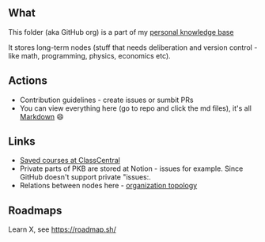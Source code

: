 ## What
This folder (aka GitHub org) is a part of my  [personal knowledge base](https://en.wikipedia.org/wiki/Personal_knowledge_base)

It stores long-term nodes (stuff that needs deliberation and version control -like math, programming, physics, economics etc).

## Actions
- Contribution guidelines - create issues or sumbit PRs
- You can view everything here (go to repo and click the md files), it's all [Markdown](https://en.wikipedia.org/wiki/Markdown) 😄

## Links
- [Saved courses at ClassCentral](https://www.classcentral.com/user/list/edit/1730314)
- Private parts of PKB are stored at Notion - issues for example. Since GitHub doesn't support private "issues:.
- Relations between nodes here - [organization topology](https://viewer.diagrams.net/?tags=%7B%7D&highlight=0000ff&edit=_blank&layers=1&nav=1&title=personal_knowledge_base.drawio#R%3Cmxfile%20pages%3D%224%22%3E%3Cdiagram%20id%3D%22wMWvY_ariSO5Ie-MghHR%22%20name%3D%22college-now%22%3E7V1bV6NI1%2F41XuLifLjs2No9n%2B2MPX726cZFoJLQEmCAqOlf%2F0ICEYodUiFUUTE6s2YMOUjq2XvXrmefzpSL%2Bcun2I5mN6GL%2FDNZdF%2FOlI9nsqxIsnyW%2Fyu6y%2FUVyTLM9ZVp7LnFtdcLd94fVFwUi6sLz0VJ7YVpGPqpF9UvOmEQICetXbPjOHyuv2wS%2BvW%2FGtlT1Lhw59h%2B8%2Bp3z01n66umJr5e%2F4y86az8y5JYPDO3yxcXF5KZ7YbPlUvK5ZlyEYdhuv5t%2FnKB%2FHz1ynW50CfSp1T2r4TrP0b67fJyYtvC%2BsOu9nnL5ivEKEg7f%2FRX3UyurM9%2BMo6%2Bi9bNl6uReCNIxWcn6bJcMORm61c8DMIg%2B98oDheBi%2FLPEbNHYZzOwmkY2P6XMIyyi1J28TdK02WBvr1Iw%2BzSLJ37xbPoxUt%2FFG%2FPf%2F%2BZ%2F36uFY8%2BvlSe%2BrgsHwRpvPxRfkD%2BYP0uWSsfv75v9ah8I%2BFqld88XMQOalkivRBaO56i4vMcKzZvPji%2FP1t%2Fffox%2F%2Fc%2FQzb%2BFtRCL%2FL1q4heAcYnFM5RdpfZC2Lk26n3VJdPuxDz6eZ1r1BmvxRowsjCtyOTIAthdG7WUDLbUcoe3KLYy24axThy4rmh1cDbgdzE8%2F2L0A%2Fj1f0qE9NBjpNdT9I4fESVZ8ampmqrd4RBWrkurn4OkgF4MQ1CIVC4kgFZ7ygDUkUCJDItFfcCegtsuABMkA4LgGtYYxpAy6RAD6ftN54f%2FOXrkXw%2F%2B35%2FeysY98nfQrnbsrLjhWKXRoJQRM5r1kDq3Rp0FwZwUcWmLICv48vwE0kCiKnWQevPDzLwWv4PBKm%2B%2BulfvyVC9eYL0uJzn2x%2FUX45P1y4K695Hi1SL5g2QK%2Fr%2BvPMS9FdZK8W5zlz9esykNvjQuklvQUnzG6vf3rE7wnFKXppXfHiWWHjlhcHE0UtHj%2B%2FevlSeW1W8fB1kdZue0SKx41npRAqpMaVQioNhQwjFNu5IgrJMknRPKGrkKzwO0AhDWlohVSbZjNbFNsLUCyEsTND2eplmIXByRlPtQ6VrgwNldaAyveCxQsbYLYDsA0yekqEIbPhqQZDpusRsiRq3rY%2FaRJuX3zxAkZnTI13TPHthRNMzYYFffLidGH73p%2FT3OMkUauZUk1kaEpFJ74SA%2B%2FOnWv6zZcX6Y8sj4USe2YkDXsL7NrInICOqe6YaDzpX1utprbCiy8Opa7f4vjr093iVvslj%2BznPw8fUn1UquswfF0nSvd8V9zlaERhMEkA2UONsSScpk0Al56vHdxq7ODPaPzgoqeHSQa%2BPc%2FWxvbp8goEUDHnFSTVwpg%2BiFiwWJ6JyKItfcW%2FxXPTrFvinSHw1SM8LNuzkkkqoZ8scUamE3lhPfpTah28XWEvrrDr32sq3nobetk3edVyXa8ruSApWv1D1l%2BqeB8mA5sbOUAsutL3XWLlFQ0eRqNBnxSId8JCIfOl0EoPyJFb4%2F2c4oEg0vk67ag7vBb2R5tjscrgcrJiE%2B8TFP8z%2Fp2nZcqib4%2BRv%2FFLBTuKCl%2B0XTnVyq0VotKX80rN5dRMfDPSmh5nT9RR9rCyzPuYPaKDI6gxSt3yHZThR%2FlkyCgMLRET%2BZztfd3DMz1meZ6YDGicHWi6h3MsvSYExgFCQJsr5E0IdGMoIQA5TTIh6JNGrCWAnls73OdBDQgDGYFB0fkyFM0Y4SQOV8dwFLjZf130hPwwypnGpjT5vhcluRAlMzvKL65zEN8k5SgZdQdQ0gljh5vqof4zvIn4ibeo4ANUARAzIb1vAlvoMUOpB7MVE2PH1rdKjR0rV6RiOsa28zio5SCQC%2BaWw8BOjpLJ0nDA0HXnuw83AYMn85Rc5e4oBVdbdXnbFX1zUeSHS7YaxmFaj6xgGmYNr2FdCei9NYzZhrrNcEI63l1j703j268YpT%2BD69Ht8%2FjfX3cXI%2BKKANniS2ObHDcVJuZdBCpk3GBRDlgEujOy7NNqWTlPuyuASJ1tZbAtGgzCMG6d0C1YeS4pdWLOMHbICRjoGv5ERlqXXTpO7IUEtGRNi3DMmXzEuGOrT1kQwJUXh4S9GZUZPN59KrgPqu6sSfjhEtKOWEKUQX3E4i7rWb6Ci56EnFBbsWmtpuMNcmYY2a7KhCd6epX8RNUZQ%2B3JnCC8WyGBNHzYseerOrK874qKxovxMgyE2PYoJ%2BDzqJ8WVkhnDN5pQ2lGI4LQRb8TIQhTdHoIGRgnarCs5wejlURpSXTaCpIa3XoK9r7NqJifgCGahFGh45aYpCRizQo2hoFRULIkhCpmAL1EMUqSd0swRP8IkCaz2FqCkyh0LZNQd3tWfGUqlvdd9ayQ7aRM1JXLRCOZpLZRYupbNXtb5d6v4Nu0m8xxaE5x19ckzQOjB0%2F3hG%2F2vCGSXA0ZEKSWbig20GGJWpCJuIEvX1FlpUkXJc9CZipXreaY1YUzA3Iv3ayppkCcakVPN5v5tavtrcTr5CDaMHnl7gaZT7a7W5Pb%2BZ2Bc6oIadgBbmgNUpvETpxEyDlVfARNx%2FJ%2Bh2%2Bq2T2dlJOKM36a3xKPFeBttkT3hMc%2BS09pxDGPTzY0uW%2FZgPk%2BxaqbIl1iy%2Fap3RMseyxzPDXLo%2FFVwqZ2T7E06yMrdqXQ0St2PUYp4OtUrB5Q9V53QuR3KdhDCgbrlwfGGFknW%2Bly3YDI3UVH2k90hgKcr5ootcmFOWGMBKfJfVEriOJv7sJm0GKZPQUd4mXghGhSOyE2abCPo0S4%2B%2FqlgdMbn4mhYNgYg3fzV4nCsaD5k%2BpOtHbIztlrxtsRNg%2Fhy50qpbKLUCj1k9UBR6s998Q34E7xlfao7U3sHRlyu7WSUeYUPinJtDBz31%2BrU7gtjczYc%2BanlQjNGZKt7NzuXkGDOdvw7RCxbT3KyBFxdIOJyGAbBtyRaIc7f5A48NKikg9xaBtPy4k0EIWEehSQ4wkmDiUfvceFDnMvi9upsAJRHE5jez6HAvsnxOBIlnGOpRlCFXCaXL6qyhTgrmNv%2Bsw6b5s8ObFvfQK6jRzBmG%2BtmafrJrbgRNGObfnN6c%2BrYhTqw3TSW2ukpEpVx8soze1dNFueGkKqVAeIaYXvV91MrqzPfjKOvovWzZerkXhzQtZNb1o3cEU4I6P0hgJ9%2BItdvvPYdkwXbHAnK6qquUPoEJZ%2BYwxv5Lr3HedxBh0jelgjjREYnPnvzaieHbhx6LnC2E48IAj75ou3RIMgOZfpYLoyT6cCUjpDYbwUwonghPNokTIYBsyhA8LdLGCJrQfSZUhZzdzuHdVh3um3hGo3jcrXQa6873qJV7JMUjQXXJR4057VlZpBlLF%2BAIMXZOnNjKGFJyxeqCzrEexYFuZDypAZZFqPpXfvtDRYhKBnu2WQhqeVwSbOwNAdkErUX9YIf9i1zW3kBLoyRXDYGi4OJzAS66LJV1lEed9VHyKcpM%2FZuuQ3GUy9AGUrRzPOQm3TwiogBQVqbqVQCo20nsyrRcT2k32qPUwklYDdZXoMNrrXJ3brqHoQNaUh01UhTE15rNA4KRmkGYomZ9tW9wrAd1QrqPJFLBrdS%2FrYd7ThGFaDL1rDYN2oSDRquL66lwP6kybAScEv7D37E049VnWl7k2pulz%2FDMpV3EaTkhkvksw9TSh7TrsVl33eD564IICNW5kSMgYwI9QL7CBb9RODR5Eb8GhQ%2FRYteBLz5uXXbzdMH65%2Fi9fLcC5dOqz76nZ0h9dF1q%2BmWN4VPIBbc1QAL74ZA%2FMMLjsj62xI57L1%2BmPgtlrdJAoystYmEJvI%2FmS6oJtkxqE10PEcTbbGIPjxOBr9%2BTHynx7HX6fXkfwihUAC%2FjuLV3WmqmoNLuBgx1vwbrqTFn22NinqfCuB307GeyhIez%2FbbrPUePdJA9Py%2FiwzuCM1qZAed%2F1e4zPUnIEg%2FGKPUXn3DAQOBIKvvMnytqtZ4eHc9oLs2mMQPvur%2B2zYGd6DABo2IkgAU62YdrkoWbTq8AEnDMI59VQ4%2Fpwj4CTL1DuCAWI2lZl9l8LJRN7SKl0f6xrDvtomkF4Ov7D35AV4Y8ZzkDbjUFidmLrHKHhvjXmEQscXJW4e0LywP9E4bBDo0cmAxVcTM7NZ2DL3Eif%2Fyo%2FZWjNsZcYKyj3cCBM%2FVEEZpGy9vGa4IkbThW%2FHD8WoKS8MThs0bA4D4JjLKli6TA%2B0Zgxj6qUPcHrOKUElYvplAeoFl5nTw6pZsWKPw0X6Bdlx0HvHf1orK8jY3DVBhUZdQKaL2vnHalIBfr6oD%2FZDgJ4fKs0XVrOdFjZADPQ734k7hZBN7NQK7DebGRlsQGsGXFbqcNvSKmM%2FkDrVatVgZZ1giHdLgzSLLUhycxch8%2BMrXjzbae0H2cGdznhZVjJAmsthQHaliMjL6fCV5ztyBgE5ZEBcwMMsKp7UTZnOsQ5IOd2PRKSr8BAn0F122gIhu2fZDFbGBN426y7yDFJWqefNENt7g6%2BStfK%2BK97V7fWoKQCbI%2BEOZ8rOZ5Pl33%2FivSAXUDtqjitWzy5YgFNkUiJK%2FrmzPgXLaTp%2F%2FCQ%2BPV2n19fLkUBUx8lrS9lhd%2BK21JSqhoHrzmokx32C4n%2FGv3Nxl0W%2FiLtnr59lspV%2FH2cWhv76U30veFw%2F6dqpfaZ8iFZHy6tMfuSLv38%2B%2FTWxv8soWj6MxnNlqi6LY2drboxY%2BVaFOB5T%2FFrH6QGw8hqqje9QxJY9rKAF6zDYAooon%2Bxdh4l1WG7qMLjurNLQtulwFOdVovtq8s%2F%2F%2By%2F%2BHEn35uWLdn95%2B%2F%2FSp7spgSbLx63JBs6hKlC1o9HP1kuiyaBTSxRo5FWTdbnu7q4HLQ2aPd52Bt7tBA9GeoDWhoi8egONmumjDS5v740BtiSgYmE3hXH%2BaTO48La6DKhQ%2FhqtLgNgm6ojbqjeMOCMU8hJ%2BSlw3eWBvTF7ki9B7lXofnafo3H2QJ%2Fmv5Ue2quD1qqiynF7WoqFn5mgnF%2BFmqe1DZ%2B5nf3x2uqDB3OJzepj8TxRNG0Rd3%2FWwdfs5wyI84miZtBtz43lbpfdQijk9OyBojNDcy8pP64dSkZHFgxKWxbFleEkhlK%2FohyKbTgdXEAZzZav%2FWdbgWRkETEgpbEtIXk%2FndQvP1zR5KMwIC2mQJIxys0zLKfjhfo5r3b3dtp44Z388WBnU%2FBumuXtvJIUw9KNB0E%2BWMUaeDfN%2BCufZ5ojBnzoE03ieGjTQKRVGNTjPrLoeJmiwYWDlISOZ6%2FXcuF6CPOUtockmHtKrimKhrKPp%2FRBE0WVpsu7GcXVegrVAUw31Y5MQndEHV0Hbgyz55zg7tayjZjldxBO291Uy4VsZ%2BYFSPCpZMgf3yAcE1JIpsOkuG5L2Xs53kHKNVg%2BWNtdV5sl2Kkt1PyV01EsnBTQoRAIU8VqFt9Fy2zPCpQttVxvHKBN5UMBkMFywAYYK2lWqzyjsWAnCUqFcYaFT3t%2FQpKrIQNCydINxaYaMlSw5HSVZfNGEA7WaR%2B8dSzovqm1RQJ3RgxZ5WCSCQHzhPa3Q6sdJAWsJkKQxyW3f533uKQsa9huSrPZAMm5vs201MpBs6WynfTB9qdoHNtNbadFzvTd%2BnwPqLAJEzJQuL7JqO673KFN2au11dmZ3I7zv3U6uBhYWjs08Y0aLuCMdol1DnuNB9vsdruO8EbtDL9rl9u%2FZrvnLbBc1eoeCC5%2F7%2F2W4ORHCR80iFOt%2FSU%2Ftq5HRf3DlWkXwtjLlhy5QnS6BfuSgfdKlkQV2Ftp1ezDkDWJVBeNF9PpCQKkYjENCzq4skWnuZ%2FGyF28HIjMMQ7TwkKIUKNTqLCTHjTNZkpunjjnjRe5nVsPlc6byKwn1tIl5TZThTFg1j8glN2mDe8BGbYXEccHqSFWajc2ni5xYi9KT0%2Bj8PxTDep6RWs8HTgMtN1HfXVHL1%2BvDtOBoLsb2TYEdWfBlDR0UfN04Ql2FGGJEtu%2F01Y6hc9mZVqjzyKUyNtTIIGE%2BgBX9pjJ7EN6rPYe0tipl8SdW1gVKpMJCOtZSL0S3W9TQpTBGi6Dt806FDJUqSuP8tEWL%2BZEPJqUwI2XON%2FR%2BC5dTCZN2aFE4A4Zw96UuZZMDUQFQN0MumQ3klG4zdNLFIcOchex7Z80rYb3WWbJqYFIyQ2kJovASb3ceuZLcLpYKSo%2BEIUDuJqxxDxZJydwso0wSE9wcj1eYqxB3A0taqAtgFLByIkiqsBwSKlpuPIYkO7QSnSDKRu2%2BfX1o6ix46SxxWvcN6w4QfqW%2FtyGNaYxw0O2mm4jZwfPe9P49itG6c%2FgenT7PP73193FCPBQYpSkQmZN6WrqboDaTWhDA0mx3G5CdSyJZkO2stBUEJxmaDZzQqLZf%2F7JYaNJvGHTPHBNMgcRPYfxI8XBHNQWGK8N0zSARu2pZ1D2MA7DtJrHkIv1TejmpPXl%2FwA%3D%3C%2Fdiagram%3E%3Cdiagram%20name%3D%22high%20school%22%20id%3D%22NYvIfaW2epy_Bbm3g4ye%22%3E7V1rd9rIsv01WffeD2b1S6%2BPiR9J5uThiXNmzpxvshCgiZCIEH7Mr7%2FdEhKgbgdho%2B6ShdeajJExBu2u6qrdVbve0PP5w%2FvMX8w%2Bp%2BMwfkPQ%2BOENvXhDiMOQy%2F8nrjyWV2zXXV%2BZZtG4vIY3F26if8L1RbS%2BuorG4XLniXmaxnm02L0YpEkSBvnONT%2FL0vvdp03SePevLvxpKF24CfxYvvpnNM5n5VXXQpvrH8JoOqv%2BMkbrn8z96snrC8uZP07vty7Ryzf0PEvTvPxu%2FnAexuLuVffF%2B%2Ffiwz36cnt38SX%2FYf%2F%2B%2Bxdr%2FsdZ%2BWJXh%2FxK%2FRGyMMmP%2B9KkfOk7P141cFvmj9UtzNJVMg7Fy6A39F2a5bN0miZ%2B%2FClNF%2Fwi5hf%2FDvP8cQ2%2Bv8pTfmmWz%2BP1T8OHKP%2FP%2BtfF939tfX%2FxsP3gsXqQ5Nlj8Ssjq3r41%2FbPNr9WPKp%2Bb5Im%2BfptYJs%2Fbnnn1nd4ma6yIPzF86z1Avazafir1yOsfGI43lmca2Deh%2Bk85O%2BaPyELYz%2BP7nbXqr9e8tP6efWvXqcR%2FyAEre2Temu01tZ5hlF1pXqR8r2uf2%2BzPPg3W29kc6lYNAcsICatFvGZb9YPkzTh%2F3t3tAWEn7GAtpcP3rN8TC0XcuzlsgPzLzCNZtbV9cXZGLs4v3c%2F%2FBYGX2%2FPsKMV1LWJr2HFnfgFQ8BWzlQ%2FsL9621ve%2FjK5i7I0mYeFV7kJY74Fpxl%2F8csHfy6vgjjm27YA%2F34W5eHNwi%2Fu0j0PHXahbbrhSRTH52nMX1m8DvUJQkTgt8yz9Ee49RP7CvGv9StsXZ8UXwcDeRdmefjwyztf%2FdSRPKm9vnK%2FCRtwFQvMtkIGF3UElw15J9bsSitL2m9y7Oh774tA1OxL%2B%2BZJ2%2BNaIQQEV9dY4PPKcGWw9kivVwHtFsjQcKXGcFUGtaR3MS2AHVZ5J%2BmxcVXntoRYuxGZRfSmttUN2QqXz2fhPFpWy3EgoXEd4K6BcBzTgTHG8v0Hbsyat9%2BKUdhPPSBYYRXun5%2BGCi12jdFKT0QEeqB9ZqCkDMnq5aFeEsaslh7dap%2FahFljF8as6daf2Ibl18Juk2NhtPFa5S3qbkvvF12tPbo%2FwLe4sHyLZXDb6AWBRlyndUgAKyPHMg%2BqzWj3%2BH8oZtseW9eCha3Jo6Z%2B2G3rmKBaBFCg1cuQvmpoLQ8UtESuEdF1qNESWLwNK9QEjVqwEjSil1bp4UZbI7YfWwaLV6kW5RaZeT17XEbBUsb8FVOZrEkqE8c1zWYSTbxIX4%2BIq2K6%2FTYHKwCq3veWyb0hdpwLi1j4Cf9%2BKr7%2F7OezcM7fjzDF8sf8z20%2FY0gWeoYRabJEHjFuoprphZcGPNoT0NYmCotaIOaohV64Xtr2tN%2ByYeF6qmA9GrLANlXNrMJzcGU7wJ6hEcJkD7rFo%2Bswi%2FhdCjPDkNvAnLS5kqy2kPfBkO2jn9ioj%2Fn4purikYcbeVYdsGmq3qFy9Y4q%2Bj7342AVr%2FSH3sgiZKwMvS%2FwlZnQm9iEjizHrr9YA0OETAfilJw29j3%2BoO1RkKfLH2AbuaNmGUHdgKnLHZgjWXqRwbVeNjw%2F17WPECqvGyz5lq4Xjt6SkZ2F05oU74fHwUhT6bCoalQsHaTb5%2BhljfrHLrRfOLDoBaqJNjpmJeMvF4Q5YI%2FOLjwVhHi0SSvXdU6aig%2Bru7InI3kbT8PbzD8lJCICULnxWqLCXBZijoTaFxM0UQbi6llbluL4x%2BZPhggWGfEIE3lW%2BW8z2cXN2uSuowW9NNcx6qWgHgQfv6X0yUXEGrsKsR29y4a147k2H%2Fq0rRDC5G2F1lDq2FbIp9%2Ft%2F3y%2Fm%2F%2F35%2BPN%2FeWH%2F7q%2FXb4%2F61J56VnWbnLDqLTC9tm6o43WtpoSIRTbmm29Wuu%2FtnVyodvKbeR72FFZOblwbENWbnnNWi%2FXOH%2FNZP56yPWU7cNCWG0LTDOb3L9jCNZWIss6ulzP0wG%2FFKtpDvGZOS75dS0ajI%2FOJL%2FMH8jKaqqNmWrfmPGtj0Oi2pgRsi%2FfXpnYmLGHmoGUeUqH6a0ERCPGyJZ5iiIh0nLL3jko3NeyJF6i47qi1qE600X2Ekd29Vizq29H9t7kmV%2BsboLiiC%2Bxk3sQLar2yJKyc8u4h4BL%2BgKpIWjvCI7ezvh0CUHTETiaT32qz7rHEVz7UcaflU6KFXZyCpJTaCpdA2jcsmTC7pQFPs8jWLC6Ja12RNt5lAXxyT534qvaPi3PuH3KZNupn%2FmZ9gkr367ezj77TBMDXZUg7bMp4sh3VPP7Z7sGWfEDPYFQZ7cfy%2BGL%2BaZWqz1phRax%2F7ruP6Xml7%2Fd6v5%2FiuZRfvJh3GQYsUYIYWRbjsWcimGp68JcB%2FEfIwsTjz%2FFqyr%2BzeHbjgLim1QeJaso116bARNkV4DMGMHU85xq%2FFgNsmPjke1aDCP%2BJiGAbFLlqhc5YFUjsb9BUVvpn4foyPU2X3ZjkdnYG4nlV3%2Ft%2FomOqeNK7Ou0pJ56XvueV3LsJfWygT5yrd5FNJmE4rZEvvj1wI%2BDzvw9yCodj%2BAR8bBtU%2BJy596owsUutkYO5js%2FsahnIc%2Bwu7dlYugizKK7YvF0J6UFcacWBZMjalGL2S5BtY78xom6YqemNnYs6hIHmd6pK18gGZ%2BwvdsoLgKwAeFHbA%2F9Kpx2HG%2FEtz7Gw2qPsqpRxxx8Jkuunlcer1lOtH3J1dGL6Z4ItLDnOCPLoTxOx4JvcujuGiMOxty7Ww53%2FcLBu7t%2F4YmTOdXfkegVS3ObsG2wTbgPIVv7LABWpactk2Rvv14MaqOgyBM7gcOw6zIPY9qwYuxSsZFQ%2FgzbJjarqhzNbRV9EIw3ulVUWkD7uytgnfvYPdB1M1uD0xpZjGBN8Kje%2BB629GOSh9NsK1c%2BNboQ7plHzPN4oOUgG2OvEQphQkbMQo7lMMr%2Fxaa9s2Z66zneuSc2XDWkATFhR6a31CY8DidRws1QvGBtz6ezD4pcEUgxBzuCMaGNjJzgMg7j4ZhjeRauStaNWbKDZXhOKfnzLPnoRPVTZx%2BWLYszYktzI1T1cZ8mwi9%2FJsOiU0U964jahLnIYZblVIMwa%2BsnJV3H7d61sVWpsJkzfrkE620W%2BgMDzeKhlziIJh5mxHObmFFSOHRCCGKWY2PTHLijmaXqn8d22nrs4w9XfdJjy6XvFI%2BqqSG6PLY5LbtXtm60aSDSZkk2pZ7mbV6zTt7BnZGHJojGFo22Jnm5Ycpu72xUi7A5zYW4nvx6HfdgOXppwxcryOsmHNqvQ1iHM047zvB7FnEg0xNXuC15sem937Jvc4GpOVKwHxVvbRVVXViNdNWCOeH6a7j246pN5oxSuf3ermpLNAWO1W3Z1xqRTiPtR0AgeQjazBFd43oJVYLcYnPmz7r1o6Vo1UNn%2FL8knJZrmPA%2FjX6u%2FHHmJ%2FmyfDhZFX%2FbT6an1tsCe6cZYlNmvLfJbdegGaTzhfD9GzzRJM3mq9g%2FQavs2qRMp0rpL3PRfco2X7%2F3CMLljzAPZus%2F0x2erl2c1NdfTZUbWtFs5tBt1xT6MeEfeynsNS%2F8d2%2BA7nALljMr5o2o6WI4V7Ow2Tab1i4CN1ts0T4ChzUI023XXXo%2F80V0H4nQyi%2BWgZ%2BHc3HretvMTSxLMU%2FMNe4525FRb79clHHs12%2F8ny9ilxSPgjQZR3kkbK68cBudSdeiyuuuf2P3Uc4hSZdRGTj3FlyneWpR1yaYQ%2FbUkHksJ1qlqUCcaPV29uaoK77yxMe71ZBzdug4m%2BmEZVwQvSpFgnyujNhuhGLbzh7zKh51LLva3uYILJtrxwt98u%2BLmKUgB8KfSXFL4rso6T7b6M4AVRMtPeMZvae3tbJ3cwrbW9rRj%2BlfhqvM1HwXsMTp9HE7ahxHgYgyy0vjlX%2FcVujurEkivc2Hip7eMqnenXd5bSsNKs0VDT3KRDFjULNauKdbfb53GUbrhYMRsBQDfu1RX4CFVdrgteN7PkVJ6Gf8ebrmuna232LPlT2lZfyosdop9uDw2c%2BzKAhParBFHqLY88xzAbXr3gPlhUiq51FS1gSc4OQwKeZZGjfM2mHvOymu0nqR5q%2BLPDI%2F%2BXGCVgwtU0BLHPPQtiNxbviOXuD5rdiSqxzzapUUGefJeos0VnGchSGYb7sanpvw5ypMgrAm627CLDrts2%2BeGmWEIZjvaRDhL5MSjNYJeYtJhEfPSp4kKpDi2JvoJSowMtcH%2BOpWDjn2ynmhU2inR3%2Bdpbe1XubJx2NPdaZjvPoao3b1QZ%2Bur08oFhp2qiDM%2BIyOWqVrR3BYUs8ZluoCRbY1Is6TOjmI7urkmC7BxJVsNWhBwp1NU3cVZuv%2BtvpkBsquiWXO6ibnf3iZF6OnBmSWT5ykmc92cDse6p2%2FjIL%2F%2FZIW9bKi3uT88vsXsdIegnCRF98swiAveIzl%2F%2FWZx1fg5Bif1lfHw%2FvYX25aWXS7WhNIRcPYbZSk86gqk12MJz1Gx%2FYU6Njm0WnHBhVGVMEy5lD5BTUkYLn4tv7%2FeffkUGfw8OBCmuQGwHROfM6vs%2FJq%2F98fXzBd4viWvbuQMHM0czn4xOUcbdXYwKJS8F1fZuW6DoH26JVoL4S2BxrovbHbakQ0GHA1jxN8FlPQG3BhDS%2BoldlB00C9ARdWrX0d8J%2BkVY8BrjGduWhmXV1fnI2xi%2FN798NvYfD1tv6EcHvUdmxWN3mrBFZ5I4Fxt9Urb3Ea17PHZRQIJqkj5tZHFiHjNwrm1r7AV2ZUAVmjRgVT87WghPRgszRrdq3H4GILWHpKzHUc9mOrVEGr9KiahIExYrtsFUOaySqiieJ85gJ4Tlxm0B9oUpOUZQmb9WodKz9jorkhs4dh%2BQHLRlNTJkYNbpxq9zbg%2BdODtO7NLRn76CG%2Fesk4jWM5auleMZpp2a0V0w9Stv2acaBRO5pJ2ecx7oyRbXjP0AhhsgfjUINOzSHAQ0tTzBG2r86mgTF6egsmXgu7oL6Xxo5Z1G%2FHpJZGfyN%2B9b2ENe%2BlfuNbhO3HJM2mfiLmAAyHsXXILmFrXhUcU72HJH0sS2DtsyZgETA1R8a3hdbsZnkAtNBcqkEqvieR0AHgAktgqMEwtxeR0AHQwpJ%2Fx9Sc0uBzGErQVnv005AXQmuQfG7rkvsDLrDyXQqeJ%2B4NtM7RpTdeCK254t3XlgA5BBi0Bkt3X1kg5WgagI6RR0aNuraaQNJ1Kshkwurr8OgqjJgEBUGmB%2FZgZpKy6olZs9ZxFjCPzfRSVs%2FIj%2FoDLbA%2BGqaXsuphCN0eWmMhtPq8yRzP%2FNwOKQhmq76XwLKj6o1vhULvwyTMRK8FCmbhXOh6HHHuCPywSEwy3AmKLGaPKgrZYFgkj4C9SeNKb6UjeCAKGtmNUYTY%2FFztWmhgFxz%2BOwQJ2alwUAARu5FUANCwZ%2Bb4vZ7w8l7b4KQq4QWzg4Hn9%2FoDLbTgRB4icvlzFcXRbRat5p05VRv5HnZUTpVcOLaZoMRuDAmFoOBnyTTaplEXlUhlt5E%2FqN3PtRpAIQBAyR3V5yK03waKm9TAgSLmy%2FUq4Rs1UP%2BKknBw%2BqVSFzwzL%2BxnyaqL32dhNk%2FHj4k%2FHxpCTnNrYgA8nkxrXMZhwG9a95wGRIy8JkQAjEhBaIhcWciUphP%2Bz9zPRfvTkGBiTVPSGjwoCUuTunZtj2zM5leWYraI8lbCarbqQ%2FtkT4AFVl9syWykcKq3cRr8EG8zDudhMaRxOPkzRg3WmJqfBWPJQ0TGb6pxbZMzbXAB3Ahtp7kPGgdLpqIWWxCNBweRYznN4iHzJlXpWmznz2majaNkPecSBel8Ifa0QWFlNRoTqXl7smVK6l2UzlOepK3icFDobKZ1VwfOBAM4cK5Kx7bZ3TR%2BnIfZsNBplgNQh6NjeZsvxzhSMh31PgvDYljOINkO5jUgc8FBJvNTH%2Fw4nRagjcMsuisShUFZmqoemdrG65Ftmad6GwfpLBXz%2FdBiFibFd2KGTpjPBuYdMVFgRs1HF3IG%2FDYeh7PHcbiG6l9hnibVg3M%2Fu00fHmNR%2F4%2F8IBpWdIh5wCG1ZDjm7U4elfol4jet9JEijh9aGI8xk3IuBMBByjzGzryxj%2F%2B%2BfiusTByNJdPS4gJhcQLHsnxRXOKPx%2Btvs9AP1vnaPAxmfhIt5%2BIF0nydxg0HcxfLtknMQy6zIR%2BXaZkanBfYZOEwT9oUtAiAugJH5kVu8mwVZKtsWDGm1SQWAVAhjkyFfHjMxllaOslB4eO4EFOAqu95O5zM0jnfjII3A6UUPSQBVVfqGARKZkKuMxFLlAVUtSadhs4WiJjJrdfIPGfvyFTI2zydFzAVm1TON6khwdRscLEBbFEyB7JVl%2FiOR%2B5FZD8cjLzG4A0bQIwncx5CQzodF5b03b%2BNB2VFciBuA%2FB1BtuQejJr0F3HWnu7VQgCVnbj9KGiqi%2FgHr9Pev2rDT0awiQ%2FIQSNyQi5uy%2FVtSaNY1DLqCeKnwesHmCuodpRACv19sUxkKM7hhdCq1eu6DkaZH2xWqJp%2FhmxbNnnM1e%2Fz69uzVbI%2Frk87%2BiwhQig5AahrgIQsgHEXMTualY16mNQ57Y18OOPm1EbOCVoNz3nfxo3lkjntn2aZXPEhQMtntMr893DTb89tEdXcH%2FCJ2DW9Amubt1R9zQE6YgLB5g%2BvAteYqg%2F0AJTh3flCqevy4CH1VVXSdmz9affZcUuwLidIjnOMi%2FG5upl0noYspMqftlvihVMUEzRM8ek9SSsPgRcYFyap5dL62F8dAi4BBi4pFc5k25gq9vTAlhNoxookWq8zqhNNOdM3mkS3r6lUwVhLZYOsAmWnl6SrI8OvzW4FANLiD29JFnvEuJDoAWWEHunWXjHA5dAS7HAz8IznD0fAC20BEtvidpz6lB6Aiyw4TueweqxHiRXBwALK0Ku3%2Fm2toe%2F7JBmBijeRglp0MzUca1R1TdnjGkmSCFitN35fD%2FzRT4dlUIRj%2BVPRH%2FsKony9bfz0F%2BuskriTVwZR%2FzBMhKGyR9N0my%2Bin2QtfvLH2EezNZ%2Fpiv0CcbNQwbkeUr0PQX6uElYHBF%2BvYzWMxKcA2PgF%2BDZwgcr1DTVPhjBipoI0l0Dhoi9k%2FHYyOkkMBYvInqE%2BH0KM2BrABZ7TZC5cq5ukiIoOMMKpOv5t6%2Fo8BgK0tAia7lfUgzYKLr6QYbXWqIt7FpSNxTFI0I34nmma7IJ6kEX5U7kpTvdrZrnWhilMU36J6AFP8zNMPd4ALSwaqZ50vbKIiiD0B69Zvpl0GKDRVktoT0sETYILaxD3Pqdb0VJV6n4tFXR6%2Be0U0k%2BgHSkqHvdDZFcCK1qRPOY9h7une1zlaOftz9RYoVRI9r2iDeyd1%2Bm4worgk8tjsdbORjWYT7BpzbEI4ILjJjGJsmqftRYHQDu0Rnnp8pq3SbDgrF%2Bpy%2BzX9%2BiaSQiunfpWHzMi65nmUIM7byGPizHhrGR6VksBPeA8YLESpPW%2BZZzdKt%2FIdKvjQCDgjOwcyaslw3r%2FTnTAUgDO2cifehY7CfSwA4vqlfeiqn%2BTLMfNVV2mYTZtDvFaehHi8SWeDPsAODNyIk322ORbYUbqA3szImcqK0jggvs1InAL8kyS2wdAK0m5UWKJO5Dd0MxISfS7IgLB1ZjIo8xzAXbz%2FAJcIF1gJ1jkJO61tGgPfophtrZE0cqJXQ83c5eVu56n%2Fl3UceDBCFS2y6V0Ki2XoO510n1fp9h07Z8CKG69LM9j46cxmrii56ObCTN2NZl6VQvzdbHVO%2BAlWQsrItm1tX1xdkYuzi%2Fdz%2F8FgZfb880H4r0r3RUhaz6TuoqbKLNpk1cH61q8wgyHXudpQu%2BY0aifxqlE%2F7PZz8XvW9dBQIgRTvdZj8t9tjIIpLrNhcW0NdGyXZ6YkLbp%2BtHz%2BqeMH%2BL2iPSjDf5yhpVAZ82J9AHBviwABPKWgJWDEdfX6UjFKQJMKThT184jAuCgjOwGhn6%2BsYlQEEaWI0MfW3sLhScgVXIUJmOvYpX0RhkkbGWohjKmBwpE%2BxsImWDWZgnoXUZ%2B8s8CqK8uzImgLOkKbIkCSpGRowBEkVgmvjPZ4ayhwdTz%2FeaX73k7x%2BTm39W%2Fzx8CD55b%2B%2B9u%2Fdn1WLeT35ampJkbOOmurpFWdsMWX45p7lIqd2k3Mq71F22zbDmRXjYrvycSM%2FcMjx61vXUMmzW5BhYN5r4vpeumx6sGk2H%2B9hm1PiqMcnttcwbNOkAKVdN5Y1brBpgmT%2FTPBdiC9eWnO0Orl0WBbwUWWCZPtPL3Z0JMc0dsx3Z7QA%2BgpTmsUFnrUHXNGcZW82aImrh1hHs8fYBTTzhC5bGoWdD5vwFsA4OppcZ7F%2FpB2sbGlIMbZPX3OoMumLrZR6fYmPbvLLMiGjiAV6V1arvpLE6fPWKlFnGXp2%2F6cDxlxk8FBw1p847EXg%2FBni1hpYdnXJ5GbTmxu51FdO%2BFCBoObDqXC0M8iwdd625BLAeFdvN409qMwbg%2BLM6TpFhWuZrkfhiyk8wEwuwnN0zKbVRi2%2BjMB6X3y7SnN%2B0SMzzKQf8LNK4wxFOAE9QsdMU1qKuS0ZUAbKlANnbTHvqAGe5Tvx8lRV3oFLu%2BBYuIw56UmEbRFmwKkY4DQhCxpp26lEychXiaBUrtGOnnUJIZAh9fu%2BjLcy4zflZ9I9%2FG8UDK1%2FY9NhvIWe89a86c9jC7LM%2FTULuWSvvKTzseCW0pnn0wa2utMrljqsdEIx1jUcNo%2BMqYHS1O1C2F0nxGgn%2FZ15cX0qbZZ5mP1fV99FcQL4IsygdDwtgJFVwKFp0icpOuwXYeioSmm9w%2FpiMV0GnXdUQIaPNZirKHIVNMr2u1Rxp3g%2FaxmpdTwGtUtoypw%2FaF%2BLmAHCBqddYMjHwddHpODKAfABhPKtoZhqOa49sF9Vf1HT0amsqtz2iqqfRngW7dfECNOWhqs8RcpVZT5EG1kFa9TnC7UI6qJoQBsoUA6sosV%2Ff0RcUpIEJhNoyL%2FHNF3%2B%2F46DqBXmqJiFmJEVYDFenMObSVvukzLnXGFvnNtAGW9iam7l7mLgeAC6wUj7bXP92P%2Bq9DoAWGOFkn7TXjgQtxcC68W2ZbvrTvwtBB0idxURY6p51XbyPc9IbHzlyQcq3cCIOYopTF3F2Fs39aSFuV9YtzKMsSzOQQOqJdJ3m8Qwj1Bq5zDiUcs0JhzLzt6CMw2QZrk9KF1m0nJfffv%2F4bbhw2jI1zCgyft5WxdpbaP7FN8SpMMRlHIk6ovBhUXSHbRUVfVg9TjnGJbxJEC3iQZUzENys%2B2OIqG3TU6CJcXdwypUpH5M8zCYhvwcDqznxbPjbokzzXESTjTOFh1btLA%2BPRw%2BwL2RLp2gWgrD3ydUkN9G88H7og5%2FN06SoJ%2FmcQoWvM8QkYyOq%2Bh%2FNJ52OPCn4wp8vQrGF3Xz4XEYlWbjk6d7AnCMlzGmGI3zzICNuUHBOqh1Hwk9keYUCtijJ8wu8eAQyLaFc5ok%2FLh6h%2B%2FJ5RWIx0A2QkqYXJS6I7gRHltK7ESTMm7IpYbkIhYWWhc%2F3QuFcRrG6kiyjXFREF0%2BOxM4EEGA9anw1iPWeiVTphasocMe0O6xloubzail2SQHZu9CvKmov0gXfRznY6HIyCYO8vHqzWhTXluuddVmuE3gYd7axus1pJUpYCdILqyvzOecpt8yFyBGL6QR5yDfazM9X2dpcl4E%2FsM4hyqoNrMaO2OowVq8DdmUK5%2FsszOaiy0uk%2Bz53qzDjVz2u1LaauDGVK9UMmszUfODuU5haxgGbVBvlpsFrTdYssvQ2DudDNz3LfN%2BQK7Mzhd1tNc8KBK%2BibClw%2FeTfDwkz4rly9axlPot0ZZLm4zgsfOXUX0NWfINi%2F35gVmY3rczZapY0CJnM06x9ZekSv28HJx3hBXCQosIrUs8bYUX5lGa8ThU2%2B87q3TVy%2B8swvHWgAOWs3pVZnF1jbGyBHdkjwH4RSjCTdjyGFTseVZgjRt3Zo0l9s36UM1ZWtr92hkCzR8%2Bcs31t0AIri6pOm0%2F76DHABdb94Wnu5toCF5qy9IuhBdbuUb3zXxADw8lSiKvgAQAQcJ7e7qveSRPU1Wwt7O%2Fo495fCK050f6e7JuHgAtMmsDT1JvVi8k%2BashY67F8VSLatT6%2F25zsw9MWzTNaPHOkVC%2FirQNcQjXPHoxL0Nz01T9%2B4xBwgfEbnkGdoddmt8CaNT3N1BXouQtqyCo90f3gMljkVb0st6t1V8Ux65f1SV1ZWfTZz%2FOiKGwtcOuPI7%2FTemuAOTLGVKrfpahQmnpjNk2mSC4uuk6X0aY77CJaLmIORdlRdF587jgtB%2FOKR34QhLE4nR1yDRK2m%2B1%2FmGE8IhTO3F6KZNbqjzDIh9y1iZ2mDirmF4HBJlchfas8POTeFT19mqg52ZijQ0Ye3gCoUA3XDKBckHSdpX%2BLZur4BKEocYcPoVygdCUkpdflZF%2FC%2BzxN%2FmdTUyYuznl0O89Xc%2F5tkCbLMLsb9hZJULPnzHPICCn8q2ouQw14B%2BDKbWdXWRQMGiuMpXjVfgItzZYoVyddZL5oIbuCqtKvBzHaVBWxbb143U1uL%2F95uEi8lKyuHi9vfn8I0joPPhF3Ty5oBZevvJXGxGqV78bg4WpHosTGgIXFx9bve7tXTPSoxH4GOljtzLOyZqema9sjbLponiK5VfM8TEqqrSDe5v5y01X0KUrCAsB5KogcEZbCg1DPTuk1c36PeCPjKQaW6VR%2Bi%2BJItPYNl6ChtfhODRaFAJZCVCvNi%2FyuYMD%2FFYncb3t0352fRf5tXGWMnz9ChLQzFElzJh%2FHCwKMMiNawciv7nb5%2Bcl0vQWKxL5woM1xUpmwVyFnMRxkiUeb5A2%2Fq6q8g2BVVt%2BZtFY9g%2F6Xk6S2ZEc%2B%2Bw%2F3%2FHULEufyJ0yX2xWK2GmyqJQyb0QVne%2BWQrigWelzRBBl6vRtzEOchNtooRuzO6hPBjhdBvzuFxY9LESZNAW1nh%2B2d4LfEeD86%2BbvOUmvP14Fb%2F%2F47%2FuPqzsvRVUGe0jOuBNkDEnHuZbw3U4flXf16LVa6go%2Fvos%2FOTKwepXyvR6jxE%2F5SZ%2FBORxr%2FfROLLr9%2BgFGP2D5qOV6PU93cMwDkeaVg9BVrAftPIkRul2vmEkIXxqzU7KB2QodYVXLsGYE5WOUQom9yF4%2FJvxuruZlXDVU4GhTjY%2FV4sAGYVNI8Qn5PZA4dQUNJbgpi%2BGpJuFq5hJkOvYinGZhKX8p%2BNgJfzBO528qSna5CINoUqQps1JYb0AYIkaaGNrGMSQyB%2Ft2HPm3fplMbkmtlYj6SfGSW%2BJCQ0IQNRF0jTd9UqIgZrfgQeHPdVVrkM4XWbhcRrdRXJSywkNOD8GOvKYztS3zMMrE7FqD5j7NftQetBCZLRn3MAmzKUgYO4tQXFkTGoBqHiUy8XotLK1WFv0jjXlwWYO4ozy69qsDdKdU0mazAWyIMv8qjrbK7fD7LEyLj1BgxvEamFwsldTZPADWJ9Mnlwm%2FZ4t1t8YyDNLC7OKBqVXajsJbArAwmUq5TKbcxpbVuINJFk0Bt9d0B5glA8YAGJjMnNyII%2BNlxZ7cReF95RTDyvSGhJvC0IiKOtGMm0ydXM%2FSvDgXLMr1qzbF9ZnwcBDDVKKZieWN6FYTlCOjx1QK9p1JHNYqJdsZQRQuw%2BSWx%2F3Fof0qCfhH9qOkSOdgTzrTkto5MvVMsa3uOd08dbfpwqmLAI4PKVWwLXk6L2LLmzxbBZthBLPHcZZOw2KITF5QaPN0HMZVaU71W4JRyzMfIuJdgWw36%2BOIq5LgVlvrZrpMB%2BjKTMzvK7%2BsPEWfw2DmJ5vquKQYIQMPNS126koQehYZMYXKs6pag3vv%2BrkdoCgTMesiG2GL3NYWILdKPY2LiMgOlrh0ZJNn7Jyd2qJMyfxH5Bb%2BI0j0OvOVHmqi5am3QwMQmZO060c9C22veQZL0I5STYJ2PVbBaQ9udd4OBly9qnP9q0NrD60FS72KUr2qc8%2FrcdyBVrs02QHgMmDgynTQl1UQlz1y17PH5cBUnC2vKeBpITqqkjhztB2VeZ%2BLaBmk%2FJOVHQD5TBwbJgK71aCiWdZk7fi6YiPr17mHCjy7ywSSySSPUIBLxcj0QsBoHAb%2BoAhyq6kURihrb2ndgqWqnincMdASma4wwo40H91RnRWqetpcDibpDCGiN5d4TkxiWC6VKRofnohJjj4xRN06g4knT2%2Bv9VqO3zzzxH3RK9nRxzT0gKUDayICZXrpoz7mKgeAC2vcTP3Ot0sOwnkkCnlW3ep3AkxUMJWlyXiuYry%2BgGkeP9BH99qewoXmXjUPIOhj2NWeCgImZM5kKkjUIQzKq9at3LVLtdkmjzHoVU1OEGgpILhjeLpV5trPD0DATk6q%2FOfkU48ALgO2YVp6hT%2F7dyzWHloL2HF29c63tsvP6TjMREFQ1wcnAIeCY9bUTiIeVtRu6d03LbniZ3O8lYV%2BAFYRSU9prIQZpY6y5E47B2%2FJLVcb5KouR7Ra%2BlOQlc2dIdbUsyLMtUZOSwnBbhFT0DPBLEvHUTINBTmD%2FvSLo67Ln4Pq4GFNaUBiu97I2%2FpS2Jv%2ByjtL7sC6SeNovNHOXRNtA2vAwljuLyYW4kZnvCjAUgwBiKZRXvRfVfXJXcYhEOGyUBMs5rGRpRCL0gyWTK%2Fc%2BsuyX2ObxX4jagHuomBgzVfKs0GP71fGR21Uicd2x5yf5VEQDwwiuWLDZvbIZqj%2BojJW2ksDbLnS5iJMlkArN%2FSIm1jEHjXLpLDnGE%2FPbLnQZlcjIxLZ9CReRTClvfSgZ9syegTxGLIKBg0CKJMg1%2F4y8Ev96FPvKbU9BXYE8%2FjfvPHJ3MjtKn30k0B8gHVLaRbMonk4Dk9wFnA6YiqmFF9SpSkSpICTYzyy7c4glUmTynmWrnQOdmyNHvyYpTBHwaAAwU8xXzFO75sbobDMQsGtVNfgqUMeJat6EvG7MEvSFYf0f2qpt6HizR2wAm8bDN4y57I7Q7OCeJr5d1E%2BPPEbVxqrYZlX5bNl2uV6szWWgC1Xi0JFZVHPEB8Qap6cy4PATWZg3hd2Jd57Kb9QnC6UbKd%2FL%2Fox0CQrdDb4T%2Fi7HhCIFNkyiACk%2BGwFGxOHYR5ueOobPxfAlJcErj9CbplZYy5xmt1GwxIbJq40JNwjEIbZOjJlcxWF8bgEapHm%2FEZEBaldAgxX5FSTVm2T4sZKsRvNIMpczmWULPOwCF1L4ICHMXoU9RWCftg1L9zuyFTOn4XI8FBxspCEkwPAzBTz3KpqiGKvq3RpG66zFPtOlmF2Vw0nASp9qskKZdEiGwC6MoFTo1u60Ek53r3AeoPn3ZovD0S1noB7qLA6zTMqWzVkRjOoCi3in6sojm6jbMgDiF1ZmNHWKZAazayr64uzMXZxfu9%2B%2BC0Mvt6eyaHozSqb%2BIXNnc%2FCebSs%2FgowzLqCSRwUNmDCRGe4ooRJ3gX%2FnBWDESKR5QUcqPUBxl069cdZKrL71fxWcDKFym0ah9UodzEffFgn%2BaQhAIeZquRTNeIU064AlTe%2BD7XY6XCQ8aSoBOukXJTIyLvX2%2FiHH0f82mXJiiH%2Bh%2Fx4UCaEcaMQl9hohLa%2BNBYHKlGTTxZK1M5OWBFGxfRI9Mu6Ja1gYZk7uVhN10TlJE3Hdfg%2FDnOeDoRARxJ2F4PQZgzCGB7ZlnewylN3GMohybdwnD68Ad5o0pnVoUYqZjHTO5lipu7lA8%2BX1zXt1TStZRpXFEk5vSIOwQ4B7Qo9u0ExK4d%2B6gVPPvjZZGZ5uB5IOByEKGGNuUsEIW9EXDgukcjJ9Hk6n6%2BSKKgM7OZxmYcdagwABA570gR5ytTjrKkiBeuMpyKKDqDP%2FlTQycvNtNZqPsyA8CLNwQSUqZjirsBSmxaRIdClGvCmB5oB1f3Z21dOKmmNrtXveMTKc3uHWh7FxHWR13Deju1y582Ig7ljZ3bj9csPLKniyX%2BlmeuICSSdKezdTW4v%2F3m4SLyUrK4eL29%2BfwhSBYP67ySapJnwIedRVtFun8GWonblSAhDDWw8nVGVEiwigfXOT34UksIDAsZq7sge9UYte6qPAc1fN3%2FPSXr98Sp4%2B8d%2F339c3XkpOpM5gXdZeM%2FDpbKS6RPM09vOMMLNUlBqq9TumE6IZOv5tKnZ%2FcyvDiqwJVQKlOqWQR0QffWSv39Mbv5Z%2FfPwIfjkvb337t6fKYTTy87oKOiyJRCgthmWZqRRx1LnHSo%2F52yeenSQFILb68xjWNMHMFPMKrQdNUgb%2Fc9tmCxn5B6hX0ENk3xI9z0MZgm%2FQ9P11NewVB2Yb%2FLGAaFX17hv%2FF%2BHJUX8YZam%2BXbwzm%2FiTIhQiWf8Pw%3D%3D%3C%2Fdiagram%3E%3Cdiagram%20id%3D%22YJqrHp1U8Ex5UEPT1GSg%22%20name%3D%22pre-high-school%22%3E7Ztbc%2BIgFMc%2FTR53hxCT6ON6a2d72Z11Znf7SA0mdDE4iDX20y8xoLl06qVpjDWOY8s%2FQBB%2B58CBaFi9aXTF0Sy4Yx6mBgReZFh9A0K348jPWFglggPaieBz4iWSuRVG5AUrESh1QTw8z2QUjFFBZllxzMIQj0VGQ5yzZTbbhNHsXWfIxwVhNEa0qP4hnggStW2DrX6NiR%2FoO5tAXZkinVkJ8wB5bJmSrIEBZe9YETKsrhFru95WjzMmjiiYrWQa9TCNR0mPAPo%2BvHm5%2BUH9l9tf94PJ8vfTo%2F0lafawortt%2BpnjUNSmVZYaOrHSPHC2CD0cl5G1dBkXAfNZiOgtYzMpmlJ8wkKsFMloIZiUAjGl6iqOiPgbF%2F9qq9SDqiz%2Bvx%2BlEyudCAVfpQrFyQddX5zYFlundLk9%2B1T1%2FZwt%2BBi%2FkQ8q%2B0Pcx2%2FV10ryYS9jWu8bsfzoXWE2xfK7yjTHFAnynDVYpOze3%2BQrswX51vxkRPYwBJF2csrmldMzHZBtVdKFqlQJPGfbI%2BtLddB7LWVd29pYKvIETsHoYpJGKhmyUP7pfpAdmkfZIainHbo1tcMS3HflULrVQvlZpwanQbI0JDuVImmmkdz4zF1QZrzkltB6QWk3UJYFperyZ0QX6vs5MgwqcEqpjN9iPJcBEXg0Q%2BtxXMoIMgsfms%2BSoG5Cohji7oRQ2mOU8XVFFoIAwJiqueDsH05dcYZAvuISLBQpfbJ%2BHczaM%2BYCR1XQoW7Syi0hYVull6koVElBKgDV2ifhqVXg6Q59JFAOQB05178CFOy7zjkDZbeyQJnWRQKl%2FW0za%2B6YDXfOmhA002ZZVNoFNzcaExzKcWo83eGeTrssPXV2LtLTOUWm2JiguFwD19Fwwfw0qk8CLguuc4g9T7pHV9e9t8r2wPPrTTtvAc0e%2BBuUVbtKTW83nsUOuLvnGlWfItfODM%2FQ5ZutkzG5t883jVNGTntTCRsqS6PSPtlK5Jw8Ze1Qq2wd0tJn7%2FoBJD0nNOuQ3dblFmLIWxT6i%2FiZqfJix5pHfJabBah1mTvx2mxSLAxCn5J5sxt%2FDFTAznolfdxzYVAVzwuvSeiRBqnDkcrvTG0mvstCCsKTLQj3fVLnpEEKBJe%2BImzrk89VznCaFeEe5gUKHvt%2BITiRcM4%2Fzmubj8jE8DWvDYAz%2BDY8X6%2Ft6g79PIdV69IH%2FFBBm8T29yPW4D8%3D%3C%2Fdiagram%3E%3Cdiagram%20id%3D%22TLzQNvp-YlRq0mMTMfh4%22%20name%3D%22Legends%22%3E7Zvbcto6FIafhpnuCzLyAQiXwSTpTNN29iZJrxe2sFWE5JHFqU%2B%2FJSNzqNqGNMQhggwZrB9bsqVPy7%2BXoBFEk8WtgDz7zBNMGz5KFo2g3%2FB9vxteqjetLFdK2EHhSkkFSVaatxEG5Ac2IjLqlCS42NlRck4lyXfFmDOGY7mjgRB8vrvbiNPdVnNIsSUMYqC2%2Bo0kMluply200T9ikmZVyx4yn0yg2tkIRQYJn29JwXXDbzf8YAGNoNfQ2lOvIBKcy784cLeSySLCVI9TNQL38kv40Px3Pngc%2Fwi%2FjmZJ%2F%2FtVc3XaNzW1tu5ngZl8i7PikorHx4cvn5azWe8OHiIex6Y1NAM6NTzc4RSzpDBDKpcVJ2p0c70pYailXiYnVBU9tTnPiMSDHGL9%2BVzNE6UVEoQ0tAfqfHqKXwmEYWEOijmlkBekrK1f7pERmtzBkk9l1U5V6o3U0QNzMvpooCRlajtWnamr7O3Zu2YUZlhIvNiaAC%2Fr7Z97%2FhbzCZZiqcqmkabvd0xfm0DRDINKmW%2Fmnd81WrY154JqyoGZ6%2Bm6%2FoOgouowtNQDnWdB91va1IBKAvQ%2FFfmApfuAZ3OVCJ7fg0ixNELOiabmeqZYKYw2IpRGnHKNJ%2BNMNyR5bj6keFQdO%2BRS8okpCDNG60rL8Wn11Et1SIQuWo2WuppIlb1NWb307kJGnBVSqEmh68BQyDku5C9Z%2FuPcrY3lZYXjftiGblHrW9R%2By0AelNzyDg8bcl8MJVdwjGh5U85IkmC2P121R8otnLqB8zQFFk2fQYzPNB2KpsUuSdtwhc7DFVpw9XERC5JLwtmZsQMz5l12LMg85H4Ia51t3Hu2cfs%2BfbTdorZtUTuYDr%2FrzIqPrgQGZ8Njq27OnjB0jnHVsbjqCT6v726rLhBQy%2FeTgzClAhof4626233vBiGTidnSR%2BXfEVP4PCPoGJSXFpT3PG9SPCuz2FCGO9RU%2F1ykwEisb3I%2B2ly0LgFN8VDoHbGMz9HxwFzubR4dI7N79orvyCt6%2B%2Bb8HKO0WqTbXh%2FRWClJBVISf5gAm4KuJs6mbPyPs%2BGxezaPr8qZvSRyKzB%2BXff4Ci7R73faf3SJPznWNoKu1zliDE%2FaPXr2kge%2BSJXg91fWUN9TU7GKf0DjKZ3%2Bft34HAH%2FDr1TNYievUJytozvyTJW9vApy1h908gVbu3Fl0hhqr%2Blctw381%2BwvSdi66l6LO7QNaTslZae3qoxtegNwcP%2B65hGhNrXVzcvTy3Wj%2BHz3KFrVNorKetAp69RjVi5WSgIExCJ2hxyPnbXIb4Zf3tbRNcI7Jwd4TtyhOvvP5xaEtFehfnKdAqxIFISph%2BopU4muhsYO3UTd2LZw64F2L0AVpiBOe7HjuevNL%2FgQaV2EE86f%2Bgji0t8kV4o5UrxoQMeYtPJULtEnU2UChX1JkAS7rBLfCsGXUgklkc%2F4ydiprWt3%2B4F1%2F8D%3C%2Fdiagram%3E%3C%2Fmxfile%3E)

## Roadmaps
Learn X, see https://roadmap.sh/
